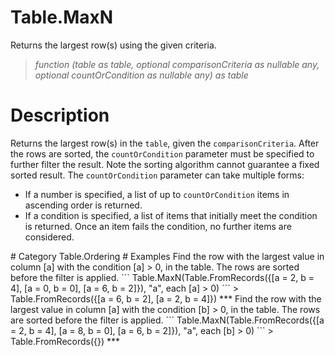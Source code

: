 ﻿# Table.MaxN
Returns the largest row(s) using the given criteria.
> _function (table as table, optional comparisonCriteria as nullable any, optional countOrCondition as nullable any) as table_
# Description 
Returns the largest row(s) in the <code>table</code>, given the <code>comparisonCriteria</code>. 
    After the rows are sorted, the <code>countOrCondition</code> parameter must be specified to further filter the result. Note the sorting algorithm cannot guarantee a fixed sorted result. The <code>countOrCondition</code> parameter can take multiple forms:
    <ul>
        <li> If a number is specified, a list of up to <code>countOrCondition</code> items in ascending order is returned. </li>
        <li> If a condition is specified, a list of items that initially meet the condition is returned. Once an item fails the condition, no further items are considered. </li> 
 </ul>
# Category 
Table.Ordering
# Examples 
Find the row with the largest value in column [a] with the condition [a] > 0, in the table. The rows are sorted before the filter is applied.
```
Table.MaxN(Table.FromRecords({[a = 2, b = 4], [a = 0, b = 0], [a = 6, b = 2]}), "a", each [a] > 0)
```
> Table.FromRecords({[a = 6, b = 2],
    [a = 2, b = 4]})
***
Find the row with the largest value in column [a] with the condition [b] > 0, in the table. The rows are sorted before the filter is applied.
```
Table.MaxN(Table.FromRecords({[a = 2, b = 4], [a = 8, b = 0], [a = 6, b = 2]}), "a", each [b] > 0)
```
> Table.FromRecords({})
***
